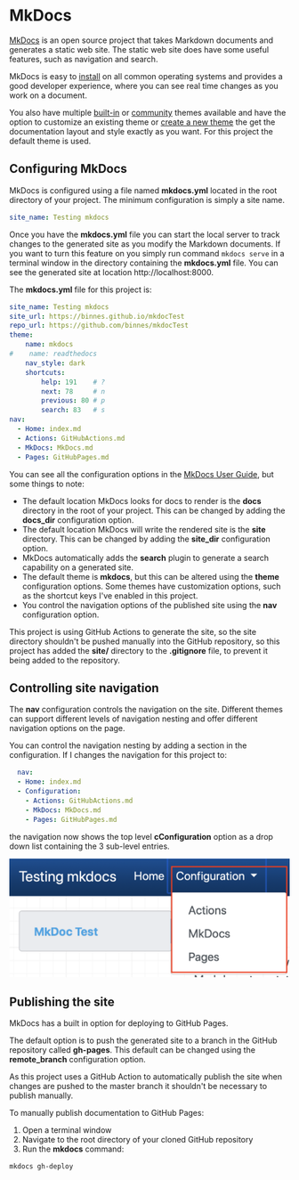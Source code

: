 # MkDocs

[MkDocs](https://www.mkdocs.org) is an open source project that takes Markdown documents and generates a static web site.  The static web site does have some useful features, such as navigation and search.

MkDocs is easy to [install](https://www.mkdocs.org/#installation) on all common operating systems and provides a good developer experience, where you can see real time changes as you work on a document.  

You also have multiple [built-in](https://www.mkdocs.org/#theming-our-documentation) or  [community](https://github.com/mkdocs/mkdocs/wiki/MkDocs-Themes) themes available and have the option to customize an existing theme or [create a new theme](https://www.mkdocs.org/user-guide/custom-themes/) the get the documentation layout and style exactly as you want.  For this project the default theme is used.

## Configuring MkDocs

MkDocs is configured using a file named **mkdocs.yml** located in the root directory of your project.  The minimum configuration is simply a site name.

```yaml
site_name: Testing mkdocs
```

Once you have the **mkdocs.yml** file you can start the local server to track changes to the generated site as you modify the Markdown documents.  If you want to turn this feature on you simply run command ```mkdocs serve``` in a terminal window in the directory containing the **mkdocs.yml** file.  You can see the generated site at location http://localhost:8000.

The **mkdocs.yml** file for this project is:

```yaml
site_name: Testing mkdocs
site_url: https://binnes.github.io/mkdocTest
repo_url: https://github.com/binnes/mkdocTest
theme:
    name: mkdocs
#    name: readthedocs
    nav_style: dark
    shortcuts:
        help: 191    # ?
        next: 78     # n
        previous: 80 # p
        search: 83   # s
nav:
  - Home: index.md
  - Actions: GitHubActions.md
  - MkDocs: MkDocs.md
  - Pages: GitHubPages.md
```

You can see all the configuration options in the [MkDocs User Guide](https://www.mkdocs.org/user-guide/configuration/), but some things to note:

- The default location MkDocs looks for docs to render is the **docs** directory in the root of your project.  This can be changed by adding the **docs_dir** configuration option.
- The default location MkDocs will write the rendered site is the **site** directory.  This can be changed by adding the **site_dir** configuration option.
- MkDocs automatically adds the **search** plugin to generate a search capability on a generated site.
- The default theme is **mkdocs**, but this can be altered using the **theme** configuration options.  Some themes have customization options, such as the shortcut keys I've enabled in this project.
- You control the navigation options of the published site using the **nav** configuration option.  

This project is using GitHub Actions to generate the site, so the site directory shouldn't be pushed manually into the GitHub repository, so this project has added the **site/** directory to the **.gitignore** file, to prevent it being added to the repository.

## Controlling site navigation

The **nav** configuration controls the navigation on the site.  Different themes can support different levels of navigation nesting and offer different navigation options on the page.  

You can control the navigation nesting by adding a section in the configuration.  If I changes the navigation for this project to:
  
```yaml
  nav:
  - Home: index.md
  - Configuration:
    - Actions: GitHubActions.md
    - MkDocs: MkDocs.md
    - Pages: GitHubPages.md
```

the navigation now shows the top level **cConfiguration** option as a drop down list containing the 3 sub-level entries.

![new navigation](images/navigation.png)

## Publishing the site

MkDocs has a built in option for deploying to GitHub Pages.  

The default option is to push the generated site to a branch in the GitHub repository called **gh-pages**.  This default can be changed using the **remote_branch** configuration option.

As this project uses a GitHub Action to automatically publish the site when changes are pushed to the master branch it shouldn't be necessary to publish manually.

To manually publish documentation to GitHub Pages:

1. Open a terminal window
2. Navigate to the root directory of your cloned GitHub repository
3. Run the **mkdocs** command:

```sh
mkdocs gh-deploy
```
